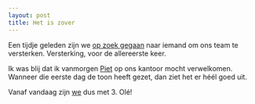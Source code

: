 ```yaml
---
layout: post
title: Het is zover
---
```

Een tijdje geleden zijn we [op zoek gegaan](http://blog.10to1.be/general/2009/11/26/ruby-on-rails-developer/) naar iemand om ons team te versterken. Versterking, voor de allereerste keer.

Ik was blij dat ik vanmorgen [Piet](http://twitter.com/junkiesxl) op ons kantoor mocht verwelkomen. Wanneer die eerste dag de toon heeft gezet, dan ziet het er héél goed uit.

Vanaf vandaag zijn [we](http://10to1.be) dus met 3. Olé!